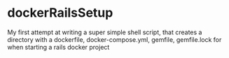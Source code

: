 # dockerRailsSetup
My first attempt at writing a super simple shell script, that creates a directory with a dockerfile, docker-compose.yml, gemfile, gemfile.lock for when starting a rails docker project
